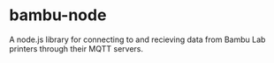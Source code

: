 # bambu-node
A node.js library for connecting to and recieving data from Bambu Lab printers through their MQTT servers.
